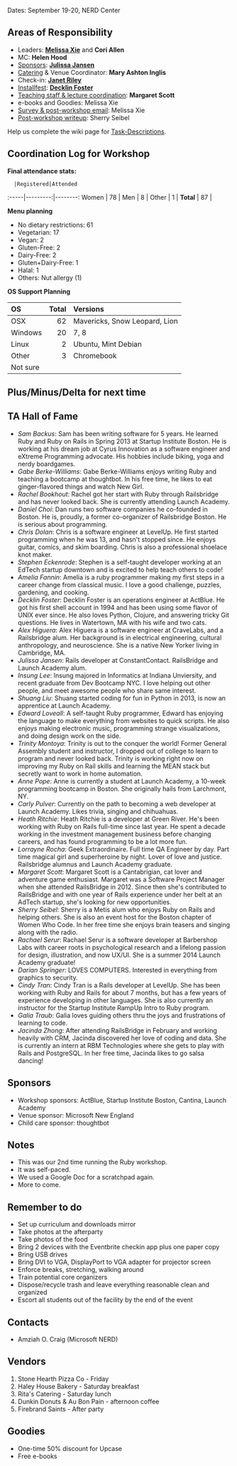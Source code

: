 Dates: September 19-20, NERD Center

## Areas of Responsibility

* Leaders: **[Melissa Xie](https://github.com/mxie)** and **Cori Allen**
* MC: **Helen Hood**
* [Sponsors]: **[Julissa Jansen](https://github.com/julissaj)**
* [Catering] & Venue Coordinator: **Mary Ashton Inglis**
* Check-in: **[Janet Riley](https://github.com/janetriley)**
* [Installfest]: **[Decklin Foster](https://github.com/decklin)**
* [Teaching staff & lecture coordination]: **Margaret Scott**
* e-books and Goodies: Melissa Xie
* [Survey & post-workshop email]: Melissa Xie
* [Post-workshop writeup]: Sherry Seibel

Help us complete the wiki page for [Task-Descriptions](./Task-Descriptions.md).

[Sponsors]: https://github.com/railsbridge-boston/railsbridge-boston/wiki/Task-Descriptions#sponsorships
[Catering]: https://github.com/railsbridge-boston/railsbridge-boston/wiki/Task-Descriptions#catering--afterparty--venue
[Email inquiries]: https://github.com/railsbridge-boston/railsbridge-boston/wiki/Task-Descriptions#email-inquiries
[Installfest]: https://github.com/railsbridge-boston/railsbridge-boston/wiki/Task-Descriptions#installfest
[Teaching staff & lecture coordination]: https://github.com/railsbridge-boston/railsbridge-boston/wiki/Task-Descriptions#teaching-staff-recruiter-and-coordinator
[Survey & post-workshop email]: https://github.com/railsbridge-boston/railsbridge-boston/wiki/Task-Descriptions#survey-and-post-workshop-email
[Post-workshop writeup]: https://github.com/railsbridge-boston/railsbridge-boston/wiki/Task-Descriptions#writeup

## Coordination Log for Workshop

**Final attendance stats:**

      |Registered|Attended
:-----|---------:|--------:
Women | 78 |
Men   | 8 |
Other | 1 |
**Total** | 87 |



**Menu planning**

+ No dietary restrictions: 61
+ Vegetarian: 17
+ Vegan: 2
+ Gluten-Free: 2
+ Dairy-Free: 2
+ Gluten+Dairy-Free: 1
+ Halal: 1
+ Others: Nut allergy (1)


**OS Support Planning**

OS | Total| Versions
:--|-----:|:--------
OSX| 62 | Mavericks, Snow Leopard, Lion
Windows| 20 | 7, 8
Linux| 2 | Ubuntu, Mint Debian
Other| 3 | Chromebook
Not sure||


## Plus/Minus/Delta for next time


## TA Hall of Fame

- *Sam Backus*: Sam has been writing software for 5 years.  He learned Ruby and Ruby on Rails in Spring 2013 at Startup Institute Boston. He is working at his dream job at Cyrus Innovation as a software engineer and eXtreme Programming advocate.  His hobbies include biking, yoga and nerdy boardgames.
- *Gabe Berke-Williams*: Gabe Berke-Williams enjoys writing Ruby and teaching a bootcamp at thoughtbot. In his free time, he likes to eat ginger-flavored things and watch New Girl.
- *Rachel Bookhout*: Rachel got her start with Ruby through Railsbridge and has never looked back. She is currently attending Launch Academy.
- *Daniel Choi*: Dan runs two software companies he co-founded in Boston. He is, proudly, a former co-organizer of Railsbridge Boston. He is serious about programming.
- *Chris Dolan*: Chris is a software engineer at LevelUp. He first started programming when he was 13, and hasn't stopped since. He enjoys guitar, comics, and skim boarding. Chris is also a professional shoelace knot maker.
- *Stephen Eckenrode*: Stephen is a self-taught developer working at an EdTech startup downtown and is excited to help teach others to code!
- *Amelia Fannin*: Amelia is a ruby programmer making my first steps in a career change from classical music.  I love a good challenge, puzzles, gardening, and cooking.
- *Decklin Foster*: Decklin Foster is an operations engineer at ActBlue. He got his first shell account in 1994 and has been using some flavor of UNIX ever since. He also loves Python, Clojure, and answering tricky Git questions. He lives in Watertown, MA with his wife and two cats.
- *Alex Higuera*: Alex Higuera is a software engineer at CraveLabs, and a Railsbridge alum.  Her background is in electrical engineering, cultural anthropology, and neuroscience.  She is a native New Yorker living in Cambridge, MA.
- *Julissa Jansen*: Rails developer at ConstantContact. RailsBridge and Launch Academy alum.
- *Insung Lee*: Insung majored in Informatics at Indiana Unviersity, and recent graduate from Dev Bootcamp NYC. I love helping out other people, and meet awesome people who share same interest.
- *Shuang Liu*: Shuang started coding for fun in Python in 2013, is now an apprentice at Launch Academy.
- *Edward Loveall*: A self-taught Ruby programmer, Edward has enjoying the language to make everything from websites to quick scripts. He also enjoys making electronic music, programming strange visualizations, and doing design work on the side.
- *Trinity Montoya*: Trinity is out to the conquer the world! Former General Assembly student and instructor, I dropped out of college to learn to program and never looked back. Trinity is working right now on improving my Ruby on Rail skills and learning the MEAN stack but secretly want to work in home automation.
- *Anne Pope*: Anne is currently a student at Launch Academy, a 10-week programming bootcamp in Boston. She originally hails from Larchmont, NY.
- *Carly Pulver*: Currently on the path to becoming a web developer at Launch Academy. Likes trivia, singing and chihuahuas.
- *Heath Ritchie*: Heath Ritchie is a developer at Green River. He's been working with Ruby on Rails full-time since last year. He spent a decade working in the investment management business before changing careers, and has found programming to be a lot more fun.
- *Lorrayne Rocha*: Geek Extraordinaire. Full time QA Engineer by day. Part time magical girl and superheroine by night. Lover of love and justice. Railsbridge alumnus and Launch Academy graduate.
- *Margaret Scott*: Margaret Scott is a Cantabrigian, cat lover and adventure game enthusiast. Margaret was a Software Project Manager when she attended RailsBridge in 2012. Since then she's contributed to RailsBridge and with one year of Rails experience under her belt at an AdTech startup, she's looking for new opportunities.
- *Sherry Seibel*: Sherry is a Metis alum who enjoys Ruby on Rails and helping others. She is also an event host for the Boston chapter of Women Who Code. In her free time she enjoys brain teasers and singing along with the radio.
- *Rachael Serur*: Rachael Serur is a software developer at Barbershop Labs with career roots in psychological research and a lifelong passion for design, illustration, and now UX/UI. She is a summer 2014 Launch Academy graduate!
- *Darian Springer*: LOVES COMPUTERS. Interested in everything from graphics to security.
- *Cindy Tran*: Cindy Tran is a Rails developer at LevelUp. She has been working with Ruby and Rails for about 7 months, but has a few years of experience developing in other languages. She is also currently an instructor for the Startup Institute RampUp Intro to Ruby program.
- *Galia Traub*: Galia loves guiding others thru the joys and frustrations of learning to code.
- *Jacinda Zhong*: After attending RailsBridge in February and working heavily with CRM, Jacinda discovered her love of coding and data. She is currently an intern at RBM Technologies where she gets to play with Rails and PostgreSQL. In her free time, Jacinda likes to go salsa dancing!

## Sponsors

- Workshop sponsors: ActBlue, Startup Institute Boston, Cantina, Launch Academy
- Venue sponsor: Microsoft New England
- Child care sponsor: thoughtbot

## Notes

* This was our 2nd time running the Ruby workshop.
* It was self-paced.
* We used a Google Doc for a scratchpad again.
* More to come.

## Remember to do
* Set up curriculum and downloads mirror
* Take photos at the afterparty
* Take photos of the food
* Bring 2 devices with the Eventbrite checkin app plus one paper copy
* Bring USB drives
* Bring DVI to VGA, DisplayPort to VGA adapter for projector screen
* Enforce breaks, stretching, walking around
* Train potential core organizers
* Dispose/recycle trash and leave everything reasonable clean and organized
* Escort all students out of the facility by the end of the event

## Contacts

* Amziah O. Craig (Microsoft NERD)

## Vendors

1. Stone Hearth Pizza Co - Friday
1. Haley House Bakery - Saturday breakfast
1. Rita's Catering - Saturday lunch
1. Dunkin Donuts & Au Bon Pain - afternoon coffee
1. Firebrand Saints - After party

## Goodies

* One-time 50% discount for Upcase
* Free e-books
